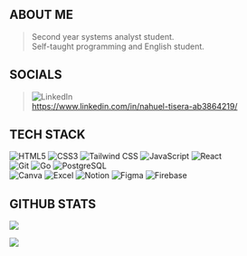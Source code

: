 ## ABOUT ME
> Second year systems analyst student. <br/>
> Self-taught programming and English student.

## SOCIALS
> ![LinkedIn](https://img.shields.io/badge/LinkedIn-%230077B5.svg?logo=linkedin&logoColor=white)<br/>https://www.linkedin.com/in/nahuel-tisera-ab3864219/

## TECH STACK
![HTML5](https://img.shields.io/badge/html5-%23E34F26.svg?style=for-the-badge&logo=html5&logoColor=white) 
![CSS3](https://img.shields.io/badge/css3-%231572B6.svg?style=for-the-badge&logo=css3&logoColor=white) 
![Tailwind CSS](https://img.shields.io/badge/Tailwind_CSS-%2338B2AC?style=for-the-badge&logo=tailwind-css&logoColor=white)
![JavaScript](https://img.shields.io/badge/javascript-%23323330.svg?style=for-the-badge&logo=javascript&logoColor=%23F7DF1E) 
![React](https://img.shields.io/badge/React-%2361DAFB?style=for-the-badge&logo=react&logoColor=white)
<br/>
![Git](https://img.shields.io/badge/Git-F05032?style=for-the-badge&logo=git&logoColor=white)
![Go](https://img.shields.io/badge/Go-00ADD8?style=for-the-badge&logo=go&logoColor=white)
![PostgreSQL](https://img.shields.io/badge/PostgreSQL-336791?style=for-the-badge&logo=postgresql&logoColor=white)
<br/>
![Canva](https://img.shields.io/badge/Canva-%2300C4CC.svg?style=for-the-badge&logo=Canva&logoColor=white) 
![Excel](https://img.shields.io/badge/Excel-217346?style=for-the-badge&logo=microsoft-excel&logoColor=white)
![Notion](https://img.shields.io/badge/Notion-%23000000.svg?style=for-the-badge&logo=notion&logoColor=white) 
![Figma](https://img.shields.io/badge/figma-%23F24E1E.svg?style=for-the-badge&logo=figma&logoColor=white) 
![Firebase](https://img.shields.io/badge/firebase-%23039BE5.svg?style=for-the-badge&logo=firebase) 

## GITHUB STATS
![](https://github-readme-stats.vercel.app/api/top-langs/?username=nxhuel&theme=blue-green&hide_border=false&include_all_commits=false&count_private=false&layout=compact)

[![](https://visitcount.itsvg.in/api?id=nxhuel&icon=0&color=0)](https://visitcount.itsvg.in)
